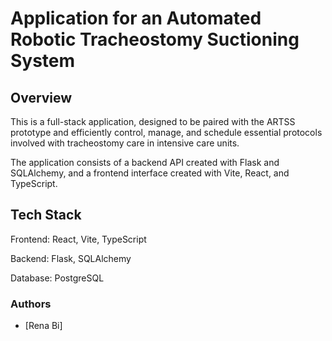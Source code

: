 # Application for an Automated Robotic Tracheostomy Suctioning System

## Overview

This is a full-stack application, designed to be paired with the ARTSS prototype and efficiently control, manage, and schedule essential protocols involved with tracheostomy care in intensive care units.

The application consists of a backend API created with Flask and SQLAlchemy, and a frontend interface created with Vite, React, and TypeScript.

## Tech Stack

Frontend: React, Vite, TypeScript

Backend: Flask, SQLAlchemy

Database: PostgreSQL

### Authors

- [Rena Bi]
